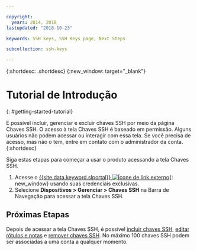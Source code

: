 ```yaml
---

copyright:
  years: 2014, 2018
lastupdated: "2018-10-23"

keywords: SSH keys, SSH Keys page, Next Steps

subcollection: ssh-keys

---
```


{:shortdesc: .shortdesc}
{:new_window: target="_blank"}

# Tutorial de Introdução
{: #getting-started-tutorial}

É possível incluir, gerenciar e excluir chaves SSH por meio da página Chaves SSH. O acesso à tela Chaves SSH é baseado em permissão. Alguns usuários não podem acessar ou interagir com essa tela. Se você precisa de acesso, mas não o tem,
entre em contato com o administrador da conta.
{:shortdesc}

Siga estas etapas para começar a usar o produto acessando a tela Chaves SSH.
1. Acesse o [{{site.data.keyword.slportal}} ![Ícone de link externo](../../icons/launch-glyph.svg "Ícone de link externo")](https://control.softlayer.com/){: new_window} usando suas credenciais exclusivas.
2. Selecione **Dispositivos > Gerenciar > Chaves SSH** na Barra de Navegação para
acessar a tela Chaves SSH.

## Próximas Etapas

Depois de acessar a tela Chaves SSH, é possível [incluir chaves SSH](/docs/infrastructure/ssh-keys?topic=ssh-keys-adding-an-ssh-key),
[editar rótulos e notas](/docs/infrastructure/ssh-keys?topic=ssh-keys-editing-details-for-an-ssh-key) e [remover
chaves SSH](/docs/infrastructure/ssh-keys?topic=ssh-keys-removing-an-ssh-key). No máximo 100 chaves SSH podem ser associadas a uma conta a qualquer momento.
